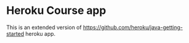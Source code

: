 # Heroku Course app

This is an extended version of https://github.com/heroku/java-getting-started heroku app.